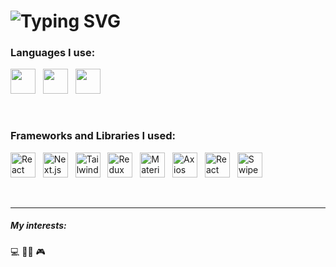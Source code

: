 # <img src="https://readme-typing-svg.demolab.com?font=Fira+Code&pause=1000&color=8D51B8&center=true&vCenter=true&random=false&width=1000&lines=Hi+ I'm+Mobina+Yousefian+%F0%9F%91%8B;I+am++a+Frontend+Developer+💻" alt="Typing SVG"   />

### Languages I use:
<img src="https://cdn.simpleicons.org/html5/E34F26" height="40" width="40"/> &nbsp; <img src="https://cdn.simpleicons.org/css3/1572B6" height="40" width="40"/> &nbsp; <img src="https://cdn.simpleicons.org/javascript/F7DF1E" height="40" width="40"/> 

&nbsp;

### Frameworks and Libraries I used:
<img src="https://cdn.simpleicons.org/react/61DAFB" height="40" width="40" title="React"/> &nbsp; <img src="https://cdn.simpleicons.org/nextdotjs/000000" height="40" width="40" title="Next.js"/> &nbsp; <img src="https://cdn.simpleicons.org/tailwindcss/06B6D4" height="40" width="40" title="Tailwind CSS"/> &nbsp; <img src="https://cdn.simpleicons.org/redux/764ABC" height="40" width="40" title="Redux Toolkit"/> &nbsp; <img src="https://cdn.simpleicons.org/mui/007FFF" height="40" width="40" title="Material UI"/> &nbsp; <img src="https://cdn.simpleicons.org/axios/5A29E4" height="40" width="40" title="Axios"/> &nbsp; <img src="https://cdn.simpleicons.org/reacthookform/EC5990" height="40" width="40" title="React Hook Form"/> &nbsp; <img src="https://cdn.simpleicons.org/swiper/6332F6" height="40" width="40" title="Swiper"/>

&nbsp;
___
##### My interests:
💻 🎼🎵 🎮 

